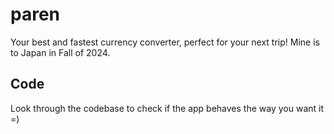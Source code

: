 # paren

Your best and fastest currency converter, perfect for your next trip! Mine is to Japan in Fall of 2024.

## Code
Look through the codebase to check if the app behaves the way you want it =)
